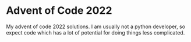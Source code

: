 # Advent of Code 2022

My advent of code 2022 solutions. I am usually not a python developer, so expect code which has a lot of potential for doing things less complicated.
